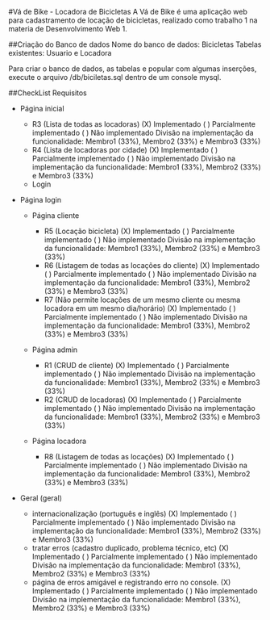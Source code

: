 #Vá de Bike - Locadora de Bicicletas
A Vá de Bike é uma aplicação web para cadastramento de locação de bicicletas, realizado como trabalho 1 na materia de Desenvolvimento Web 1.

##Criação do Banco de dados
Nome do banco de dados: Bicicletas
Tabelas existentes: Usuario e Locadora

Para criar o banco de dados, as tabelas e popular com algumas inserções, execute o arquivo /db/biciletas.sql dentro de um console mysql.

##CheckList Requisitos
* Página inicial
	* R3 (Lista de todas as locadoras)
		(X) Implementado ( ) Parcialmente implementado ( ) Não implementado
		Divisão na implementação da funcionalidade: Membro1 (33%), Membro2 (33%) e Membro3 (33%)
	* R4 (Lista de locadoras por cidade)
		(X) Implementado ( ) Parcialmente implementado ( ) Não implementado
		Divisão na implementação da funcionalidade: Membro1 (33%), Membro2 (33%) e Membro3 (33%)
	* Login

* Página login
	* Página cliente
		* R5 (Locação bicicleta)
			(X) Implementado ( ) Parcialmente implementado ( ) Não implementado
			Divisão na implementação da funcionalidade: Membro1 (33%), Membro2 (33%) e Membro3 (33%)	
		* R6 (Listagem de todas as locações do cliente)
			(X) Implementado ( ) Parcialmente implementado ( ) Não implementado
			Divisão na implementação da funcionalidade: Membro1 (33%), Membro2 (33%) e Membro3 (33%)			
		* R7 (Não permite locações de um mesmo cliente ou mesma locadora em um mesmo dia/horário) 
			(X) Implementado ( ) Parcialmente implementado ( ) Não implementado
			Divisão na implementação da funcionalidade: Membro1 (33%), Membro2 (33%) e Membro3 (33%)

	* Página admin
		* R1 (CRUD de cliente)
			(X) Implementado ( ) Parcialmente implementado ( ) Não implementado
			Divisão na implementação da funcionalidade: Membro1 (33%), Membro2 (33%) e Membro3 (33%)
		* R2 (CRUD de locadoras)
			(X) Implementado ( ) Parcialmente implementado ( ) Não implementado
			Divisão na implementação da funcionalidade: Membro1 (33%), Membro2 (33%) e Membro3 (33%)
	* Página locadora
		* R8 (Listagem de todas as locações)
			(X) Implementado ( ) Parcialmente implementado ( ) Não implementado
			Divisão na implementação da funcionalidade: Membro1 (33%), Membro2 (33%) e Membro3 (33%)

* Geral (geral)
	* internacionalização (português e inglês)
		(X) Implementado ( ) Parcialmente implementado ( ) Não implementado
		Divisão na implementação da funcionalidade: Membro1 (33%), Membro2 (33%) e Membro3 (33%)
	* tratar erros (cadastro duplicado, problema técnico, etc) 
		(X) Implementado ( ) Parcialmente implementado ( ) Não implementado
		Divisão na implementação da funcionalidade: Membro1 (33%), Membro2 (33%) e Membro3 (33%)	
	* página de erros amigável e registrando erro no console.
		(X) Implementado ( ) Parcialmente implementado ( ) Não implementado
		Divisão na implementação da funcionalidade: Membro1 (33%), Membro2 (33%) e Membro3 (33%)
